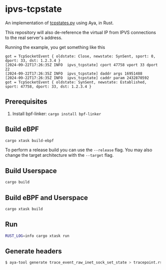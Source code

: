 # ipvs-tcpstate

An implementation of [tcpstates.py](https://github.com/iovisor/bcc/blob/master/tools/tcpstates.py) using Aya, in Rust.

This repository will also de-reference the virtual IP from IPVS connections to the real server's address.

Running the example, you get something like this

```
got = TcpSocketEvent { oldstate: Close, newstate: SynSent, sport: 0, dport: 33, dst: 1.2.3.4 }
[2024-09-22T17:26:35Z INFO  ipvs_tcpstate] cport 47758 vport 33 dport 22
[2024-09-22T17:26:35Z INFO  ipvs_tcpstate] daddr args 16951488
[2024-09-22T17:26:35Z INFO  ipvs_tcpstate] caddr param 2432870592
got = TcpSocketEvent { oldstate: SynSent, newstate: Established, sport: 47758, dport: 33, dst: 1.2.3.4 }

```

## Prerequisites

1. Install bpf-linker: `cargo install bpf-linker`

## Build eBPF

```bash
cargo xtask build-ebpf
```

To perform a release build you can use the `--release` flag.
You may also change the target architecture with the `--target` flag.

## Build Userspace

```bash
cargo build
```

## Build eBPF and Userspace

```bash
cargo xtask build
```

## Run

```bash
RUST_LOG=info cargo xtask run
```


## Generate headers

```bash
$ aya-tool generate trace_event_raw_inet_sock_set_state > tracepoint.rs
```
